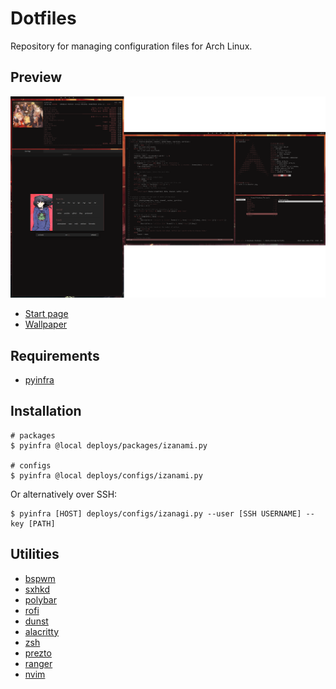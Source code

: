 # Dotfiles

Repository for managing configuration files for Arch Linux.

## Preview

![preview](https://raw.githubusercontent.com/blankaex/dotfiles/master/screenshot.png)

* [Start page](https://github.com/blankaex/dawn)
* [Wallpaper](https://whvn.cc/wy1lyr)

## Requirements

* [pyinfra](https://github.com/Fizzadar/pyinfra)

## Installation

```
# packages
$ pyinfra @local deploys/packages/izanami.py

# configs
$ pyinfra @local deploys/configs/izanami.py
```
Or alternatively over SSH:
```
$ pyinfra [HOST] deploys/configs/izanagi.py --user [SSH USERNAME] --key [PATH]
```

## Utilities

* [bspwm](https://github.com/baskerville/bspwm/)
* [sxhkd](https://github.com/baskerville/sxhkd)
* [polybar](https://github.com/polybar/polybar)
* [rofi](https://github.com/davatorium/rofi)
* [dunst](https://dunst-project.org/)
* [alacritty](https://github.com/jwilm/alacritty)
* [zsh](https://www.zsh.org/)
* [prezto](https://github.com/sorin-ionescu/prezto)
* [ranger](https://github.com/ranger/ranger)
* [nvim](https://neovim.io/)
